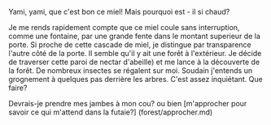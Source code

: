 Yami, yami, que c'est bon ce miel! Mais pourquoi est - il si chaud?

Je me rends rapidement compte que ce miel coule sans interruption, comme une fontaine,
par une grande fente dans le montant superieur de la porte.
Si proche de cette cascade de miel, je distingue par transparence l'autre côté de la porte.
Il semble qu'il y ait une forêt à l'extérieur. Je décide de traverser cette paroi de nectar
d'abeille) et me lance à la découverte de la forêt.
De nombreux insectes se régalent sur moi. Soudain j'entends un grognement 
à quelques pas derrière les arbres. C'est assez inquiétant. Que faire?

Devrais-je prendre mes jambes à mon cou?
ou bien [m'approcher pour savoir ce qui m'attend dans la futaie?] (forest/approcher.md)

